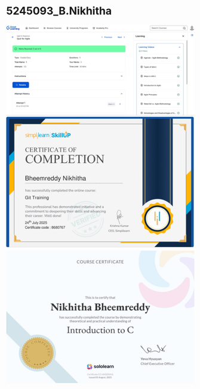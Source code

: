 # 5245093\_B.Nikhitha


<img src="https://github.com/nikhithabheemreddy/5245093_B.Nikhitha/blob/main/SDLC/Great%20Learning_course.jpg" alt="image">


<img src="https://github.com/nikhithabheemreddy/5245093_B.Nikhitha/blob/main/git/simplilearn_certificate.jpg" alt="image">

<img src="https://github.com/nikhithabheemreddy/5245093_B.Nikhitha/blob/main/sololearn_certificates/C_beginner%20.jpg" alt=image>



